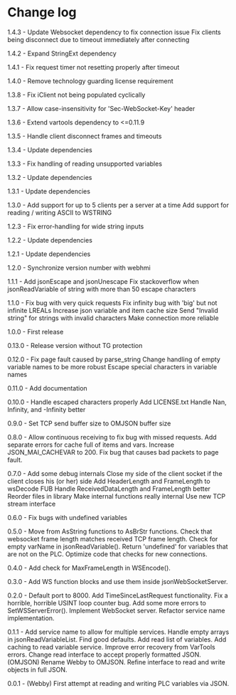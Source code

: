 # Change log

1.4.3 - Update Websocket dependency to fix connection issue 
		Fix clients being disconnect due to timeout immediately after connecting

1.4.2 - Expand StringExt dependency

1.4.1 - Fix request timer not resetting properly after timeout

1.4.0 - Remove technology guarding license requirement

1.3.8 - Fix iClient not being populated cyclically

1.3.7 - Allow case-insensitivity for 'Sec-WebSocket-Key' header

1.3.6 - Extend vartools dependency to <=0.11.9

1.3.5 - Handle client disconnect frames and timeouts

1.3.4 - Update dependencies

1.3.3 - Fix handling of reading unsupported variables

1.3.2 - Update dependencies

1.3.1 - Update dependencies

1.3.0 - Add support for up to 5 clients per a server at a time
        Add support for reading / writing ASCII to WSTRING

1.2.3 - Fix error-handling for wide string inputs

1.2.2 - Update dependencies 

1.2.1 - Update dependencies 

1.2.0 - Synchronize version number with webhmi

1.1.1 - Add jsonEscape and jsonUnescape
		Fix stackoverflow when jsonReadVariable of string with more than 50 escape characters

1.1.0 - Fix bug with very quick requests
		Fix infinity bug with 'big' but not infinite LREALs
		Increase json variable and item cache size 
		Send "Invalid string" for strings with invalid characters
		Make connection more reliable

1.0.0 - First release

0.13.0 - Release version without TG protection

0.12.0 - Fix page fault caused by parse_string
		Change handling of empty variable names to be more robust
		Escape special characters in variable names

0.11.0 - Add documentation

0.10.0 - Handle escaped characters properly
		Add LICENSE.txt
		Handle Nan, Infinity, and -Infinity better

0.9.0 - Set TCP send buffer size to OMJSON buffer size

0.8.0 - Allow continuous receiving to fix bug with missed requests.
		Add separate errors for cache full of items and vars.
		Increase JSON_MAI_CACHEVAR to 200.
		Fix bug that causes bad packets to page fault.

0.7.0 - Add some debug internals
		Close my side of the client socket if the client closes his (or her) side
		Add HeaderLength and FrameLength to wsDecode FUB
		Handle ReceivedDataLength and FrameLength better
		Reorder files in library
		Make internal functions really internal
		Use new TCP stream interface

0.6.0 - Fix bugs with undefined variables

0.5.0 - Move from AsString functions to AsBrStr functions.
		Check that websocket frame length matches received TCP frame length.
		Check for empty varName in jsonReadVariable().
		Return 'undefined' for variables that are not on the PLC.
		Optimize code that checks for new connections.

0.4.0 - Add check for MaxFrameLength in WSEncode().

0.3.0 - Add WS function blocks and use them inside jsonWebSocketServer.

0.2.0 - Default port to 8000.
		Add TimeSinceLastRequest functionality.
		Fix a horrible, horrible USINT loop counter bug.
		Add some more errors to SetWSServerError().
		Implement WebSocket server.
		Refactor service name implementation.

0.1.1 - Add service name to allow for multiple services.
		Handle empty arrays in jsonReadVariableList.
		Find good defaults.
		Add read list of variables.
		Add caching to read variable service.
		Improve error recovery from VarTools errors.
		Change read interface to accept properly formatted JSON.
		(OMJSON) Rename Webby to OMJSON.
		Refine interface to read and write objects in full JSON.

0.0.1 - (Webby) First attempt at reading and writing PLC variables via JSON.
